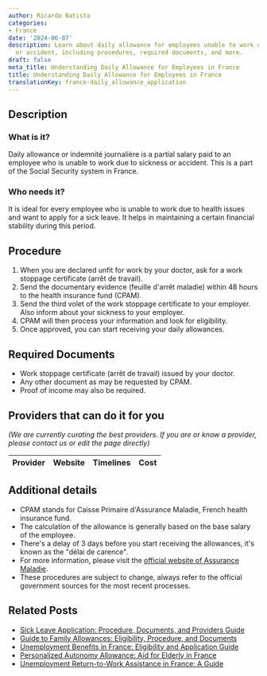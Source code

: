 ```yaml
---
author: Ricardo Batista
categories:
- France
date: '2024-06-07'
description: Learn about daily allowance for employees unable to work due to sickness
  or accident, including procedures, required documents, and more.
draft: false
meta_title: Understanding Daily Allowance for Employees in France
title: Understanding Daily Allowance for Employees in France
translationKey: france-daily_allowance_application
---
```


## Description
### What is it?
Daily allowance or indemnité journalière is a partial salary paid to an employee who is unable to work due to sickness or accident. This is a part of the Social Security system in France.

### Who needs it?
It is ideal for every employee who is unable to work due to health issues and want to apply for a sick leave. It helps in maintaining a certain financial stability during this period.

## Procedure
1. When you are declared unfit for work by your doctor, ask for a work stoppage certificate (arrêt de travail).
2. Send the documentary evidence (feuille d'arrêt maladie) within 48 hours to the health insurance fund (CPAM).
3. Send the third volet of the work stoppage certificate to your employer. Also inform about your sickness to your employer.
4. CPAM will then process your information and look for eligibility.
5. Once approved, you can start receiving your daily allowances.

## Required Documents
- Work stoppage certificate (arrêt de travail) issued by your doctor.
- Any other document as may be requested by CPAM.
- Proof of income may also be required.

## Providers that can do it for you

_(We are currently curating the best providers. If you are or know a provider, please contact us or edit the page directly)_

| Provider        |     Website     |     Timelines    |       Cost      |
| :-------------: | :-------------: |  :-------------: | :-------------: |

## Additional details
- CPAM stands for Caisse Primaire d'Assurance Maladie, French health insurance fund.
- The calculation of the allowance is generally based on the base salary of the employee.
- There's a delay of 3 days before you start receiving the allowances, it's known as the "délai de carence".
- For more information, please visit the [official website of Assurance Maladie](https://www.ameli.fr/). 
- These procedures are subject to change, always refer to the official government sources for the most recent processes.
## Related Posts

- [Sick Leave Application: Procedure, Documents, and Providers Guide](https://tramitit.com/guides/france/sick_leave_application/)
- [Guide to Family Allowances: Eligibility, Procedure, and Documents](https://tramitit.com/guides/france/family_allowance_application/)
- [Unemployment Benefits in France: Eligibility and Application Guide](https://tramitit.com/guides/france/unemployment_benefit_application/)
- [Personalized Autonomy Allowance: Aid for Elderly in France](https://tramitit.com/guides/france/application_for_personalized_autonomy_allowance_(apa)/)
- [Unemployment Return-to-Work Assistance in France: A Guide](https://tramitit.com/guides/france/unemployment_return-to-work_assistance_(are)_application/)